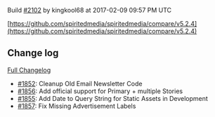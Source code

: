 Build [#2102](https://circleci.com/gh/spiritedmedia/spiritedmedia/2102) by kingkool68 at 2017-02-09 09:57 PM UTC

[https://github.com/spiritedmedia/spiritedmedia/compare/v5.2.4](https://github.com/spiritedmedia/spiritedmedia/compare/v5.2.4)
## Change log
[Full Changelog](https://github.com/spiritedmedia/spiritedmedia/compare/v5.2.3...v5.2.4)

 - [#1852](https://github.com/spiritedmedia/spiritedmedia/pull/1852): Cleanup Old Email Newsletter Code
 - [#1856](https://github.com/spiritedmedia/spiritedmedia/pull/1856): Add official support for Primary + multiple Stories
 - [#1855](https://github.com/spiritedmedia/spiritedmedia/pull/1855): Add Date to Query String for Static Assets in Development
 - [#1857](https://github.com/spiritedmedia/spiritedmedia/pull/1857): Fix Missing Advertisement Labels
